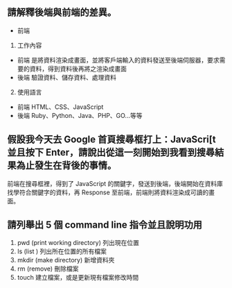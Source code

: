 ## 請解釋後端與前端的差異。
- 前端
1. 工作內容
- 前端
是將資料渲染成畫面，並將客戶端輸入的資料發送至後端伺服器，要求需要的資料，得到資料後再將之渲染成畫面
- 後端
驗證資料、儲存資料、處理資料
2. 使用語言
- 前端
HTML、CSS、JavaScript
- 後端
Ruby、Python、Java、PHP、GO...等等

## 假設我今天去 Google 首頁搜尋框打上：JavaScri[t 並且按下 Enter，請說出從這一刻開始到我看到搜尋結果為止發生在背後的事情。

前端在搜尋框裡，得到了 JavaScript 的關鍵字，發送到後端，後端開始在資料庫找學符合關鍵字的資料，再 Response 至前端，前端則將資料渲染成可讀的畫面。

## 請列舉出 5 個 command line 指令並且說明功用
1. pwd (print working directory) 列出現在位置
2. ls (list ) 列出所在位置的所有檔案
3. mkdir (make directory) 新增資料夾
4. rm (remove) 刪除檔案
5. touch 建立檔案，或是更新現有檔案修改時間